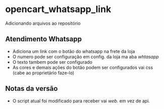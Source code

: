 # opencart_whatsapp_link
Adicionando arquivos ao repositório

## Atendimento Whatsapp
- Adiciona um link com o botão do whatsapp na frete da loja
- O numero pode ser configuração em config. da loja ma aba *whtasapp*
- O texto tambem pode ser configurado
- As cores e demais ações do botão podem ser configurados vai css (cabe ao proprietário faze-lo)

## Notas da versão
- O script atual foi modificado para receber vai *web.* em vez de api.
